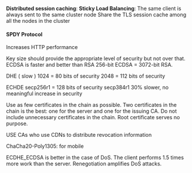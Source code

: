 
**Distributed session caching**: 
	**Sticky Load Balancing**: The same client is always sent to the same cluster node
	Share the TLS session cache among all the nodes in the cluster

#### SPDY Protocol

Increases HTTP performance

Key size should provide the appropriate level of security but not over that. 
ECDSA is faster and better than RSA 256-bit ECDSA = 3072-bit RSA.

DHE ( slow )
	1024 = 80 bits of security
	2048 = 112 bits of security

ECHDE 
	secp256r1 = 128 bits of security
	secp384r1 30% slower, no meaningful increase in security

Use as few certificates in the chain as possible. Two certificates in the chain is the best: one for the server and one for the issuing CA. Do not include unnecessary certificates in the chain. Root certificate serves no purpose.

USE CAs who use CDNs to distribute revocation information

ChaCha20-Poly1305: for mobile

ECDHE_ECDSA is better in the case of DoS. The client performs 1.5 times more work than the server. Renegotiation amplifies DoS attacks.





